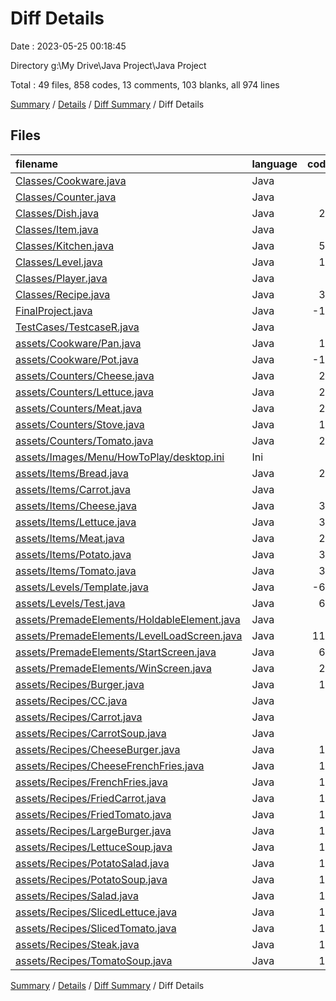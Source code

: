 # Diff Details

Date : 2023-05-25 00:18:45

Directory g:\\My Drive\\Java Project\\Java Project

Total : 49 files,  858 codes, 13 comments, 103 blanks, all 974 lines

[Summary](results.md) / [Details](details.md) / [Diff Summary](diff.md) / Diff Details

## Files
| filename | language | code | comment | blank | total |
| :--- | :--- | ---: | ---: | ---: | ---: |
| [Classes/Cookware.java](/Classes/Cookware.java) | Java | 9 | 0 | 0 | 9 |
| [Classes/Counter.java](/Classes/Counter.java) | Java | 0 | 1 | 1 | 2 |
| [Classes/Dish.java](/Classes/Dish.java) | Java | 20 | 0 | 0 | 20 |
| [Classes/Item.java](/Classes/Item.java) | Java | 6 | 1 | 1 | 8 |
| [Classes/Kitchen.java](/Classes/Kitchen.java) | Java | 54 | 4 | 4 | 62 |
| [Classes/Level.java](/Classes/Level.java) | Java | 13 | 0 | 3 | 16 |
| [Classes/Player.java](/Classes/Player.java) | Java | 2 | 0 | 1 | 3 |
| [Classes/Recipe.java](/Classes/Recipe.java) | Java | 31 | 3 | 1 | 35 |
| [FinalProject.java](/FinalProject.java) | Java | -11 | -2 | 2 | -11 |
| [TestCases/TestcaseR.java](/TestCases/TestcaseR.java) | Java | 1 | 1 | 0 | 2 |
| [assets/Cookware/Pan.java](/assets/Cookware/Pan.java) | Java | 11 | 0 | 4 | 15 |
| [assets/Cookware/Pot.java](/assets/Cookware/Pot.java) | Java | -15 | 0 | 1 | -14 |
| [assets/Counters/Cheese.java](/assets/Counters/Cheese.java) | Java | 21 | 0 | 2 | 23 |
| [assets/Counters/Lettuce.java](/assets/Counters/Lettuce.java) | Java | 21 | 0 | 2 | 23 |
| [assets/Counters/Meat.java](/assets/Counters/Meat.java) | Java | 21 | 0 | 2 | 23 |
| [assets/Counters/Stove.java](/assets/Counters/Stove.java) | Java | 10 | 0 | 1 | 11 |
| [assets/Counters/Tomato.java](/assets/Counters/Tomato.java) | Java | 21 | 0 | 2 | 23 |
| [assets/Images/Menu/HowToPlay/desktop.ini](/assets/Images/Menu/HowToPlay/desktop.ini) | Ini | 7 | 0 | 0 | 7 |
| [assets/Items/Bread.java](/assets/Items/Bread.java) | Java | 22 | 0 | 1 | 23 |
| [assets/Items/Carrot.java](/assets/Items/Carrot.java) | Java | 3 | 0 | 0 | 3 |
| [assets/Items/Cheese.java](/assets/Items/Cheese.java) | Java | 33 | 2 | 1 | 36 |
| [assets/Items/Lettuce.java](/assets/Items/Lettuce.java) | Java | 38 | 0 | 1 | 39 |
| [assets/Items/Meat.java](/assets/Items/Meat.java) | Java | 29 | 0 | 2 | 31 |
| [assets/Items/Potato.java](/assets/Items/Potato.java) | Java | 35 | 0 | 1 | 36 |
| [assets/Items/Tomato.java](/assets/Items/Tomato.java) | Java | 38 | 0 | 1 | 39 |
| [assets/Levels/Template.java](/assets/Levels/Template.java) | Java | -65 | -6 | -12 | -83 |
| [assets/Levels/Test.java](/assets/Levels/Test.java) | Java | 65 | 6 | 12 | 83 |
| [assets/PremadeElements/HoldableElement.java](/assets/PremadeElements/HoldableElement.java) | Java | 4 | 0 | 1 | 5 |
| [assets/PremadeElements/LevelLoadScreen.java](/assets/PremadeElements/LevelLoadScreen.java) | Java | 112 | 3 | 17 | 132 |
| [assets/PremadeElements/StartScreen.java](/assets/PremadeElements/StartScreen.java) | Java | 68 | 0 | 12 | 80 |
| [assets/PremadeElements/WinScreen.java](/assets/PremadeElements/WinScreen.java) | Java | 20 | 0 | 3 | 23 |
| [assets/Recipes/Burger.java](/assets/Recipes/Burger.java) | Java | 15 | 0 | 2 | 17 |
| [assets/Recipes/CC.java](/assets/Recipes/CC.java) | Java | 2 | 0 | 0 | 2 |
| [assets/Recipes/Carrot.java](/assets/Recipes/Carrot.java) | Java | 2 | 0 | 0 | 2 |
| [assets/Recipes/CarrotSoup.java](/assets/Recipes/CarrotSoup.java) | Java | 1 | 0 | 0 | 1 |
| [assets/Recipes/CheeseBurger.java](/assets/Recipes/CheeseBurger.java) | Java | 17 | 0 | 2 | 19 |
| [assets/Recipes/CheeseFrenchFries.java](/assets/Recipes/CheeseFrenchFries.java) | Java | 15 | 0 | 3 | 18 |
| [assets/Recipes/FrenchFries.java](/assets/Recipes/FrenchFries.java) | Java | 14 | 0 | 3 | 17 |
| [assets/Recipes/FriedCarrot.java](/assets/Recipes/FriedCarrot.java) | Java | 14 | 0 | 3 | 17 |
| [assets/Recipes/FriedTomato.java](/assets/Recipes/FriedTomato.java) | Java | 14 | 0 | 3 | 17 |
| [assets/Recipes/LargeBurger.java](/assets/Recipes/LargeBurger.java) | Java | 18 | 0 | 2 | 20 |
| [assets/Recipes/LettuceSoup.java](/assets/Recipes/LettuceSoup.java) | Java | 16 | 0 | 2 | 18 |
| [assets/Recipes/PotatoSalad.java](/assets/Recipes/PotatoSalad.java) | Java | 16 | 0 | 2 | 18 |
| [assets/Recipes/PotatoSoup.java](/assets/Recipes/PotatoSoup.java) | Java | 16 | 0 | 2 | 18 |
| [assets/Recipes/Salad.java](/assets/Recipes/Salad.java) | Java | 16 | 0 | 2 | 18 |
| [assets/Recipes/SlicedLettuce.java](/assets/Recipes/SlicedLettuce.java) | Java | 14 | 0 | 3 | 17 |
| [assets/Recipes/SlicedTomato.java](/assets/Recipes/SlicedTomato.java) | Java | 14 | 0 | 3 | 17 |
| [assets/Recipes/Steak.java](/assets/Recipes/Steak.java) | Java | 14 | 0 | 2 | 16 |
| [assets/Recipes/TomatoSoup.java](/assets/Recipes/TomatoSoup.java) | Java | 16 | 0 | 2 | 18 |

[Summary](results.md) / [Details](details.md) / [Diff Summary](diff.md) / Diff Details